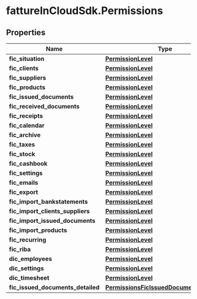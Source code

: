 # fattureInCloudSdk.Permissions

## Properties

Name | Type | Description | Notes
------------ | ------------- | ------------- | -------------
**fic_situation** | [**PermissionLevel**](PermissionLevel.md) |  | [optional] 
**fic_clients** | [**PermissionLevel**](PermissionLevel.md) |  | [optional] 
**fic_suppliers** | [**PermissionLevel**](PermissionLevel.md) |  | [optional] 
**fic_products** | [**PermissionLevel**](PermissionLevel.md) |  | [optional] 
**fic_issued_documents** | [**PermissionLevel**](PermissionLevel.md) |  | [optional] 
**fic_received_documents** | [**PermissionLevel**](PermissionLevel.md) |  | [optional] 
**fic_receipts** | [**PermissionLevel**](PermissionLevel.md) |  | [optional] 
**fic_calendar** | [**PermissionLevel**](PermissionLevel.md) |  | [optional] 
**fic_archive** | [**PermissionLevel**](PermissionLevel.md) |  | [optional] 
**fic_taxes** | [**PermissionLevel**](PermissionLevel.md) |  | [optional] 
**fic_stock** | [**PermissionLevel**](PermissionLevel.md) |  | [optional] 
**fic_cashbook** | [**PermissionLevel**](PermissionLevel.md) |  | [optional] 
**fic_settings** | [**PermissionLevel**](PermissionLevel.md) |  | [optional] 
**fic_emails** | [**PermissionLevel**](PermissionLevel.md) |  | [optional] 
**fic_export** | [**PermissionLevel**](PermissionLevel.md) |  | [optional] 
**fic_import_bankstatements** | [**PermissionLevel**](PermissionLevel.md) |  | [optional] 
**fic_import_clients_suppliers** | [**PermissionLevel**](PermissionLevel.md) |  | [optional] 
**fic_import_issued_documents** | [**PermissionLevel**](PermissionLevel.md) |  | [optional] 
**fic_import_products** | [**PermissionLevel**](PermissionLevel.md) |  | [optional] 
**fic_recurring** | [**PermissionLevel**](PermissionLevel.md) |  | [optional] 
**fic_riba** | [**PermissionLevel**](PermissionLevel.md) |  | [optional] 
**dic_employees** | [**PermissionLevel**](PermissionLevel.md) |  | [optional] 
**dic_settings** | [**PermissionLevel**](PermissionLevel.md) |  | [optional] 
**dic_timesheet** | [**PermissionLevel**](PermissionLevel.md) |  | [optional] 
**fic_issued_documents_detailed** | [**PermissionsFicIssuedDocumentsDetailed**](PermissionsFicIssuedDocumentsDetailed.md) |  | [optional] 


